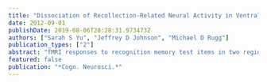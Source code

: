 ```yaml
---
title: "Dissociation of Recollection-Related Neural Activity in Ventral Lateral Parietal Cortex"
date: 2012-09-01
publishDate: 2019-08-06T20:28:31.973473Z
authors: ["Sarah S Yu", "Jeffrey D Johnson", "Michael D Rugg"]
publication_types: ["2"]
abstract: "fMRI responses to recognition memory test items in two regions of ventral lateral parietal cortex-the angular gyrus and temporo-parietal junction (TPJ)-are enhanced when recognition is accompanied by recollection. According to the 'episodic buffer' hypothesis, ventral parietal recollection effects reflect processes involved in maintaining or representing recollected information. According to the 'attention to memory' hypothesis, however, the effects reflect attentional re-orienting to the products of recollection. The present experiment addressed the question whether these operations map on to the angular gyrus and TPJ, respectively. Subjects were scanned during a memory test that required a Remember/Know/New and a source memory judgment, allowing recollected items to be segregated by amount of contextual information recollected. Angular gyrus activity tracked amount of recollected information, whereas activity in the TPJ was enhanced for items endorsed as recollected, but was insensitive to amount of information recollected. Thus, the two regions likely support functionally dissociable processes."
featured: false
publication: "*Cogn. Neurosci.*"
---
```


